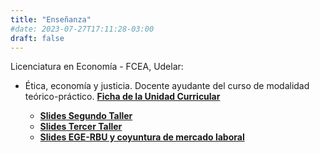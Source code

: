 ```yaml
---
title: "Enseñanza"
#date: 2023-07-27T17:11:28-03:00
draft: false
---
```


Licenciatura en Economía - FCEA, Udelar:
- Ética, economía y justicia. Docente ayudante del curso de modalidad teórico-práctico. [**Ficha de la Unidad Curricular**](https://www.fcea.udelar.edu.uy/images/micrositios/bedelia/fichas_UC/2023/PAR/S41_2023_02_%C3%89tica_Econom%C3%ADa_y_Justicia.pdf)

  - [**Slides Segundo Taller**](https://www.dropbox.com/scl/fi/6obigs5seg2181ixvlfd3/Segundo-taller-EEJ.pdf?rlkey=fj0n2kxnb2fwdhr4nui7i3d2p&dl=0)
  - [**Slides Tercer Taller**](https://www.dropbox.com/scl/fi/3w3vdp2042lp879ent9n9/Tercer-taller-EEJ.pdf?rlkey=3udsps5htzxvozm74jvp0y73t&dl=0)
  - [**Slides EGE-RBU y coyuntura de mercado laboral**](https://www.dropbox.com/scl/fi/gtj2jmcoje5tolc8o8krs/Slides-EGE-RBU-coyuntura.pdf?rlkey=7hs04y9ggd246am9nfwj2fxwj&dl=0)
